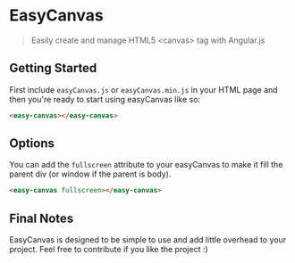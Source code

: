 # EasyCanvas
> Easily create and manage HTML5 &lt;canvas> tag with Angular.js

## Getting Started

First include `easyCanvas.js` or `easyCanvas.min.js` in your HTML page and then you're ready to start using easyCanvas like so:
```html
<easy-canvas></easy-canvas>
```

## Options

You can add the `fullscreen` attribute to your easyCanvas to make it fill the parent div (or window if the parent is body).
```html
<easy-canvas fullscreen></easy-canvas>
```

## Final Notes
EasyCanvas is designed to be simple to use and add little overhead to your project. Feel free to contribute if you like the project :)
